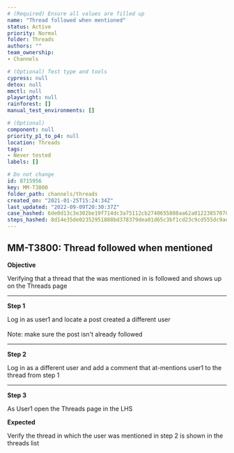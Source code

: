 ```yaml
---
# (Required) Ensure all values are filled up
name: "Thread followed when mentioned"
status: Active
priority: Normal
folder: Threads
authors: ""
team_ownership: 
- Channels

# (Optional) Test type and tools
cypress: null
detox: null
mmctl: null
playwright: null
rainforest: []
manual_test_environments: []

# (Optional)
component: null
priority_p1_to_p4: null
location: Threads
tags: 
- Never tested
labels: []

# Do not change
id: 8715956
key: MM-T3800
folder_path: channels/threads
created_on: "2021-01-25T15:24:34Z"
last_updated: "2022-09-09T20:30:37Z"
case_hashed: 6de0d13c3e302be19f714dc3a75112cb2740655808aa62a012238570789a483e4e292acc99b5e0880560dbdf0f3fed6c
steps_hashed: 8d14e35de02352951888bd378379dea01d65c3bf1cd23c9cd555dc9ae94b556e67a7e9092825fff9a7164284957d0ae3
---
```


## MM-T3800: Thread followed when mentioned

**Objective**

Verifying that a thread that the was mentioned in is followed and shows up on the Threads page

---

**Step 1**

Log in as user1 and locate a post created a different user\
\
Note: make sure the post isn't already followed

---

**Step 2**

Log in as a different user and add a comment that at-mentions user1 to the thread from step 1

---

**Step 3**

As User1 open the Threads page in the LHS

**Expected**

Verify the thread in which the user was mentioned in step 2 is shown in the threads list
